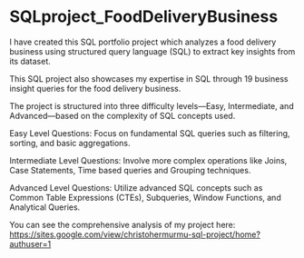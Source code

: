 # SQLproject_FoodDeliveryBusiness
 I have created this SQL portfolio project which analyzes a food delivery business using structured query language (SQL) to extract key insights from its dataset.
 
This SQL project also showcases my expertise in SQL through 19 business insight queries for the food delivery business.

The project is structured into three difficulty levels—Easy, Intermediate, and Advanced—based on the complexity of SQL concepts used.

Easy Level Questions: Focus on fundamental SQL queries such as filtering, sorting, and basic aggregations.

Intermediate Level Questions: Involve more complex operations like Joins, Case Statements, Time based queries and Grouping techniques.

Advanced Level Questions: Utilize advanced SQL concepts such as Common Table Expressions (CTEs), Subqueries, Window Functions, and Analytical Queries.

You can see the comprehensive analysis of my project here: https://sites.google.com/view/christohermurmu-sql-project/home?authuser=1
